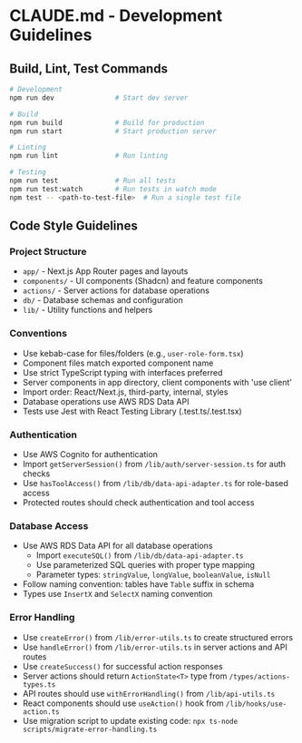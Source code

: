 # CLAUDE.md - Development Guidelines

## Build, Lint, Test Commands
```bash
# Development
npm run dev               # Start dev server

# Build
npm run build             # Build for production
npm run start             # Start production server

# Linting
npm run lint              # Run linting

# Testing
npm run test              # Run all tests
npm run test:watch        # Run tests in watch mode
npm test -- <path-to-test-file>  # Run a single test file
```

## Code Style Guidelines

### Project Structure
- `app/` - Next.js App Router pages and layouts
- `components/` - UI components (Shadcn) and feature components
- `actions/` - Server actions for database operations
- `db/` - Database schemas and configuration
- `lib/` - Utility functions and helpers

### Conventions
- Use kebab-case for files/folders (e.g., `user-role-form.tsx`)
- Component files match exported component name
- Use strict TypeScript typing with interfaces preferred
- Server components in app directory, client components with 'use client'
- Import order: React/Next.js, third-party, internal, styles
- Database operations use AWS RDS Data API
- Tests use Jest with React Testing Library (.test.ts/.test.tsx)

### Authentication
- Use AWS Cognito for authentication
- Import `getServerSession()` from `/lib/auth/server-session.ts` for auth checks
- Use `hasToolAccess()` from `/lib/db/data-api-adapter.ts` for role-based access
- Protected routes should check authentication and tool access

### Database Access
- Use AWS RDS Data API for all database operations
  - Import `executeSQL()` from `/lib/db/data-api-adapter.ts`
  - Use parameterized SQL queries with proper type mapping
  - Parameter types: `stringValue`, `longValue`, `booleanValue`, `isNull`
- Follow naming convention: tables have `Table` suffix in schema
- Types use `InsertX` and `SelectX` naming convention

### Error Handling
- Use `createError()` from `/lib/error-utils.ts` to create structured errors
- Use `handleError()` from `/lib/error-utils.ts` in server actions and API routes
- Use `createSuccess()` for successful action responses
- Server actions should return `ActionState<T>` type from `/types/actions-types.ts`
- API routes should use `withErrorHandling()` from `/lib/api-utils.ts`
- React components should use `useAction()` hook from `/lib/hooks/use-action.ts`
- Use migration script to update existing code: `npx ts-node scripts/migrate-error-handling.ts`